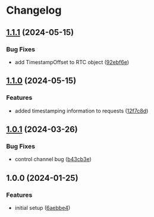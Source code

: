 # Changelog

## [1.1.1](https://github.com/VU-ASE/pkg-Rtc/compare/v1.1.0...v1.1.1) (2024-05-15)


### Bug Fixes

* add TimestampOffset to RTC object ([92ebf6e](https://github.com/VU-ASE/pkg-Rtc/commit/92ebf6efe3553af37de53abee86f842869e3aa20))

## [1.1.0](https://github.com/VU-ASE/pkg-Rtc/compare/v1.0.1...v1.1.0) (2024-05-15)


### Features

* added timestamping information to requests ([12f7c8d](https://github.com/VU-ASE/pkg-Rtc/commit/12f7c8d99f8cabdf332a1d40459bb7b58ab25e88))

## [1.0.1](https://github.com/VU-ASE/pkg-Rtc/compare/v1.0.0...v1.0.1) (2024-03-26)


### Bug Fixes

* control channel bug ([b43cb3e](https://github.com/VU-ASE/pkg-Rtc/commit/b43cb3e9344eadf77b899b0e2f7eac8cd51e4311))

## 1.0.0 (2024-01-25)


### Features

* initial setup ([6aebbe4](https://github.com/VU-ASE/pkg-Rtc/commit/6aebbe4c7ca76966f0181ab6b57c7e1cebb4ab07))
